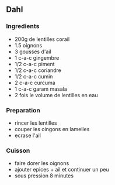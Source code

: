 ## Dahl

### Ingredients

- 200g de lentilles corail
- 1.5 oignons
- 3 gousses d'ail
- 1 c-a-c gingembre
- 1/2 c-a-c piment
- 1/2 c-a-c coriandre
- 1/2 c-a-c cumin
- 2 c-a-c curcuma
- 1 c-a-c garam masala
- 2 fois le volume de lentilles en eau

### Preparation

- rincer les lentilles
- couper les oingons en lamelles
- ecrase l'ail

### Cuisson

- faire dorer les oignons
- ajouter epices + ail et continuer un peu
- sous pression 8 minutes

